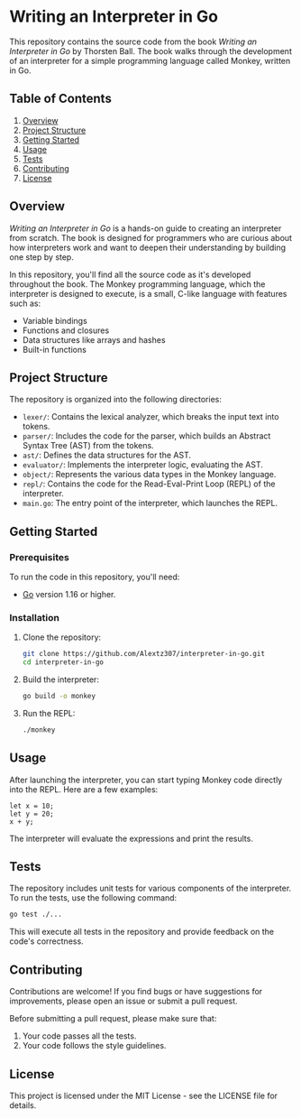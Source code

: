 # Writing an Interpreter in Go

This repository contains the source code from the book *Writing an Interpreter in Go* by Thorsten Ball. The book walks through the development of an interpreter for a simple programming language called Monkey, written in Go.

## Table of Contents

1. [Overview](#overview)
2. [Project Structure](#project-structure)
3. [Getting Started](#getting-started)
4. [Usage](#usage)
5. [Tests](#tests)
6. [Contributing](#contributing)
7. [License](#license)

## Overview

*Writing an Interpreter in Go* is a hands-on guide to creating an interpreter from scratch. The book is designed for programmers who are curious about how interpreters work and want to deepen their understanding by building one step by step.

In this repository, you'll find all the source code as it's developed throughout the book. The Monkey programming language, which the interpreter is designed to execute, is a small, C-like language with features such as:

- Variable bindings
- Functions and closures
- Data structures like arrays and hashes
- Built-in functions

## Project Structure

The repository is organized into the following directories:

- `lexer/`: Contains the lexical analyzer, which breaks the input text into tokens.
- `parser/`: Includes the code for the parser, which builds an Abstract Syntax Tree (AST) from the tokens.
- `ast/`: Defines the data structures for the AST.
- `evaluator/`: Implements the interpreter logic, evaluating the AST.
- `object/`: Represents the various data types in the Monkey language.
- `repl/`: Contains the code for the Read-Eval-Print Loop (REPL) of the interpreter.
- `main.go`: The entry point of the interpreter, which launches the REPL.

## Getting Started

### Prerequisites

To run the code in this repository, you'll need:

- [Go](https://golang.org/doc/install) version 1.16 or higher.

### Installation

1. Clone the repository:

    ```sh
    git clone https://github.com/Alextz307/interpreter-in-go.git
    cd interpreter-in-go
    ```

2. Build the interpreter:

    ```sh
    go build -o monkey
    ```

3. Run the REPL:

    ```sh
    ./monkey
    ```

## Usage

After launching the interpreter, you can start typing Monkey code directly into the REPL. Here are a few examples:

```monkey
let x = 10;
let y = 20;
x + y;
```

The interpreter will evaluate the expressions and print the results.

## Tests

The repository includes unit tests for various components of the interpreter. To run the tests, use the following command:

```sh
go test ./...
```

This will execute all tests in the repository and provide feedback on the code's correctness.

## Contributing

Contributions are welcome! If you find bugs or have suggestions for improvements, please open an issue or submit a pull request.

Before submitting a pull request, please make sure that:

1. Your code passes all the tests.
2. Your code follows the style guidelines.

## License

This project is licensed under the MIT License - see the LICENSE file for details.
